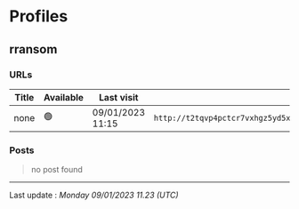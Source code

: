 # Profiles

## **rransom**


### URLs
| Title | Available | Last visit | fqdn | screen 
|---|---|---|---|---|
| none | 🟢 | 09/01/2023 11:15 | `http://t2tqvp4pctcr7vxhgz5yd5x4ino5tw7jzs3whbntxirhp32djhi7q3id.onion` | <a href="https://www.ransomware.live/screenshots/t2tqvp4pctcr7vxhgz5yd5x4ino5tw7jzs3whbntxirhp32djhi7q3id-onion.png" target=_blank>📸</a> | 

### Posts

> no post found


 --- 


Last update : _Monday 09/01/2023 11.23 (UTC)_

